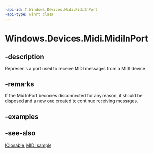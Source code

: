 ```yaml
---
-api-id: T:Windows.Devices.Midi.MidiInPort
-api-type: winrt class
---
```


<!-- Class syntax.
public class MidiInPort : Windows.Devices.Midi.IMidiInPort, Windows.Foundation.IClosable
-->

# Windows.Devices.Midi.MidiInPort

## -description
Represents a port used to receive MIDI messages from a MIDI device.

## -remarks
If the MidiInPort becomes disconnected for any reason, it should be disposed and a new one created to continue receiving messages.

## -examples

## -see-also
[IClosable](../windows.foundation/iclosable.md), [MIDI  sample](https://go.microsoft.com/fwlink/p/?LinkID=394281)
